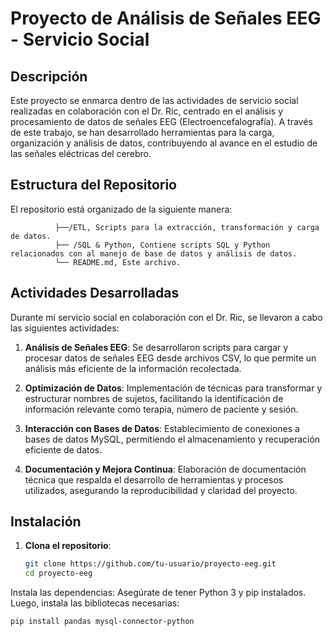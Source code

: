 # Proyecto de Análisis de Señales EEG - Servicio Social

## Descripción
Este proyecto se enmarca dentro de las actividades de servicio social realizadas en colaboración con el Dr. Ric, centrado en el análisis y procesamiento de datos de señales EEG (Electroencefalografía). A través de este trabajo, se han desarrollado herramientas para la carga, organización y análisis de datos, contribuyendo al avance en el estudio de las señales eléctricas del cerebro.

## Estructura del Repositorio
El repositorio está organizado de la siguiente manera:

              ├──/ETL, Scripts para la extracción, transformación y carga de datos. 
              ├── /SQL & Python, Contiene scripts SQL y Python relacionados con al manejo de base de datos y análisis de datos. 
              └── README.md, Este archivo.


## Actividades Desarrolladas
Durante mi servicio social en colaboración con el Dr. Ric, se llevaron a cabo las siguientes actividades:

1. **Análisis de Señales EEG**: Se desarrollaron scripts para cargar y procesar datos de señales EEG desde archivos CSV, lo que permite un análisis más eficiente de la información recolectada.

2. **Optimización de Datos**: Implementación de técnicas para transformar y estructurar nombres de sujetos, facilitando la identificación de información relevante como terapia, número de paciente y sesión.

3. **Interacción con Bases de Datos**: Establecimiento de conexiones a bases de datos MySQL, permitiendo el almacenamiento y recuperación eficiente de datos.

4. **Documentación y Mejora Continua**: Elaboración de documentación técnica que respalda el desarrollo de herramientas y procesos utilizados, asegurando la reproducibilidad y claridad del proyecto.

## Instalación

1. **Clona el repositorio**:
   ```bash
   git clone https://github.com/tu-usuario/proyecto-eeg.git
   cd proyecto-eeg

Instala las dependencias: Asegúrate de tener Python 3 y pip instalados. Luego, instala las bibliotecas necesarias:

`pip install pandas mysql-connector-python`







